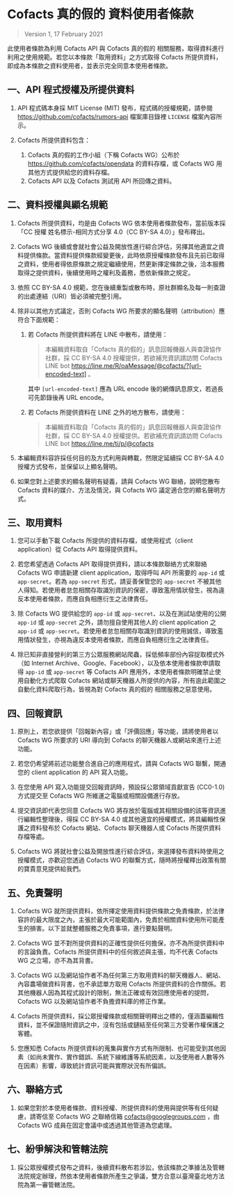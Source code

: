 # Cofacts 真的假的 資料使用者條款

> Version 1, 17 February 2021

此使用者條款為利用 Cofacts API 與 Cofacts 真的假的 相關服務，取得資料進行利用之使用規範。若您以本條款「取用資料」之方式取得 Cofacts 所提供資料，即成為本條款之資料使用者，並表示完全同意本使用者條款。

## 一、API 程式授權及所提供資料

1. API 程式碼本身採 MIT License (MIT) 發布，程式碼的授權規範，請參閱 https://github.com/cofacts/rumors-api 檔案庫目錄裡 `LICENSE` 檔案內容所示。

2. Cofacts 所提供資料包含：
    1. Cofacts 真的假的工作小組（下稱 Cofacts WG）公布於 https://github.com/cofacts/opendata 的資料存檔，或 Cofacts WG 用其他方式提供給您的資料存檔。
    2. Cofacts API 以及 Cofacts 測試用 API 所回傳之資料。

## 二、資料授權與顯名規範

1. Cofacts 所提供資料，均是由 Cofacts WG 依本使用者條款發布，當前版本採「CC 授權 姓名標示-相同方式分享 4.0（CC BY-SA 4.0）」發布釋出。

2. Cofacts WG 後續或會就社會公益及開放性進行綜合評估，另擇其他適宜之資料提供條款。當資料提供條款經變更後，此時依原授權條款發布且先前已取得之資料，使用者得依原條款之規定繼續使用，然更新擇定條款之後，洽本服務取得之提供資料，後續使用時之權利及義務，悉依新條款之規定。

3. 依照 CC BY-SA 4.0 規範，您在後續重製或散布時，原社群顯名及每一則查證的出處連結（URI）皆必須被完整引用。

4. 除非以其他方式議定，否則 Cofacts WG 所要求的顯名聲明（attribution）應符合下面規範：
    1. 若 Cofacts 所提供資料將在 LINE 中散布，請使用：
        > 本編輯資料取自「Cofacts 真的假的」訊息回報機器人與查證協作社群，採 CC BY-SA 4.0 授權提供，若欲補充資訊請訪問 Cofacts LINE bot https://line.me/R/oaMessage/@cofacts/?[url-encoded-text] 。

        其中 `[url-encoded-text]` 應為 URL encode 後的網傳訊息原文，若過長可先節錄後再 URL encode。
    2. 若 Cofacts 所提供資料在 LINE 之外的地方散布，請使用：
        > 本編輯資料取自「Cofacts 真的假的」訊息回報機器人與查證協作社群，採 CC BY-SA 4.0 授權提供。若欲補充資訊請訪問 Cofacts LINE bot https://line.me/ti/p/@cofacts

5. 本編輯資料容許採任何目的及方式利用與轉載，然限定延續採 CC BY-SA 4.0 授權方式發布，並保留以上顯名聲明。

6. 如果您對上述要求的顯名聲明有疑義，請與 Cofacts WG 聯絡，說明您散布 Cofacts 資料的媒介、方法及情況，與 Cofacts WG 議定適合您的顯名聲明方式。

## 三、取用資料

1. 您可以手動下載 Cofacts 所提供的資料存檔，或使用程式（client application）從 Cofacts API 取得提供資料。

2. 若您希望透過 Cofacts API 取得提供資料，請以本條款聯絡方式來聯絡 Cofacts WG 申請新建 client application，取得呼叫 API 所需要的 `app-id` 或 `app-secret`。若為 `app-secret` 形式，請妥善保管您的 `app-secret` 不被其他人得知。若使用者怠忽相關存取識別資訊的保密，導致濫用情狀發生，視為違反本使用者條款，而應自負相應衍生之法律責任。

3. 除 Cofacts WG 提供給您的 `app-id` 或 `app-secret`、以及在測試站使用的公開 `app-id` 或 `app-secret` 之外，請勿擅自使用其他人的 client application 之 `app-id` 或 `app-secret`。若使用者怠忽相關存取識別資訊的使用誠信，導致濫用情狀發生，亦視為違反本使用者條款，而應自負相應衍生之法律責任。

4. 除已知非直接營利的第三方公眾服務網站爬蟲，採低頻率部份內容捉取模式外（如 Internet Archive、Google、Facebook），以及依本使用者條款申請取得 `app-id` 或 `app-secret` 等 Cofacts API 應用外，本使用者條款明確禁止使用自動化方式爬取 Cofacts 網站或聊天機器人所提供的內容，所有逾此範圍之自動化資料爬取行為，皆視為對 Cofacts 真的假的 相關服務之惡意使用。

## 四、回報資訊

1. 原則上，若您欲提供「回報新內容」或「評價回應」等功能，請將使用者以 Cofacts WG 所要求的 URI 導向到 Cofacts 的聊天機器人或網站來進行上述功能。

2. 若您仍希望將前述功能整合進自己的應用程式，請與 Cofacts WG 聯繫，開通您的 client application 的 API 寫入功能。

3. 在您使用 API 寫入功能提交回報資訊時，預設採公眾領域貢獻宣告 (CC0-1.0) 方式提交至 Cofacts WG 所維運之電腦或相關設備進行存放。

4. 提交資訊即代表您同意 Cofacts WG 將存放於電腦或其相關設備的該等資訊進行編輯性整理後，得採 CC BY-SA 4.0 或其他適宜的授權模式，將具編輯性保護之資料發布於 Cofacts 網站、Cofacts 聊天機器人或 Cofacts 所提供資料存檔等處。

5. Cofacts WG 將就社會公益及開放性進行綜合評估，來選擇發布資料時使用之授權模式，亦歡迎您透過 Cofacts WG 的聯繫方式，隨時將授權釋出政策有關的寶貴意見提供給我們。

## 五、免責聲明

1. Cofacts WG 就所提供資料，依所擇定使用資料提供條款之免責條款，於法律容許的最大限度之內，主張於最大可能範圍內，免責於相關資料使用所可能產生的損害。以下並就整體服務之免責事項，進行要點聲明。

2. Cofacts WG 並不對所提供資料的正確性提供任何擔保，亦不為所提供資料中的言論負責。Cofacts 所提供資料中的任何敘述與主張，均不代表 Cofacts WG 之立場，亦不為其背書。

3. Cofacts WG 以及網站協作者不為任何第三方取用資料的聊天機器人、網站、內容農場做資料背書，也不承認單方取用 Cofacts 所提供資料的合作關係。若其他機器人因為其程式設計的限制，無法正確或有效回應使用者的提問，Cofacts WG 以及網站協作者不負擔資料庫的修正作業。

4. Cofacts 所提供資料，採公眾授權條款或相關聲明釋出之標的，僅涵蓋編輯性資料，並不保證隨附資訊之中，沒有包括或鏈結至任何第三方受著作權保護之客體。

5. 您應知悉 Cofacts 所提供資料的蒐集與實作方式有所限制、也可能受到其他因素（如尚未實作、實作錯誤、系統下線維護等系統因素，以及使用者人數等外在因素）影響，導致統計資訊可能與實際狀況有所偏誤。

## 六、聯絡方式

1. 如果您對於本使用者條款、資料授權、所提供資料的使用與提供等有任何疑慮，請寄信至 Cofacts WG 之聯絡信箱 cofacts@googlegroups.com ，由 Cofacts WG 成員在固定會議中或透過其他管道為您處理。

## 七、紛爭解決和管轄法院

1. 採公眾授權模式發布之資料，後續資料散布若涉訟，依該條款之準據法及管轄法院規定辦理，然依本使用者條款所產生之爭議，雙方合意以臺灣臺北地方法院為第一審管轄法院。


